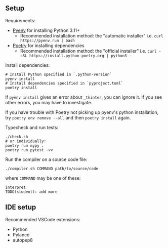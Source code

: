 
## Setup

Requirements:

- [Pyenv](https://github.com/pyenv/pyenv) for installing Python 3.11+
    - Recommended installation method: the "automatic installer"
      i.e. `curl https://pyenv.run | bash`
- [Poetry](https://python-poetry.org/) for installing dependencies
    - Recommended installation method: the "official installer"
      i.e. `curl -sSL https://install.python-poetry.org | python3 -`

Install dependencies:

    # Install Python specified in `.python-version`
    pyenv install
    # Install dependencies specified in `pyproject.toml`
    poetry install

If `pyenv install` gives an error about `_tkinter`, you can ignore it.
If you see other errors, you may have to investigate.

If you have trouble with Poetry not picking up pyenv's python installation,
try `poetry env remove --all` and then `poetry install` again.

Typecheck and run tests:

    ./check.sh
    # or individually:
    poetry run mypy .
    poetry run pytest -vv

Run the compiler on a source code file:

    ./compiler.sh COMMAND path/to/source/code

where `COMMAND` may be one of these:

    interpret
    TODO(student): add more

## IDE setup

Recommended VSCode extensions:

- Python
- Pylance
- autopep8
